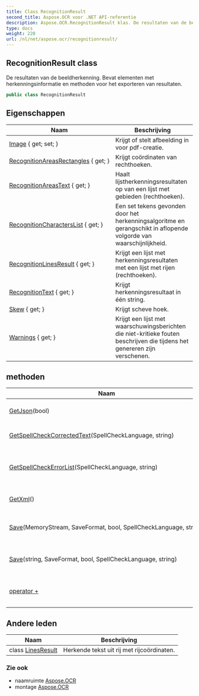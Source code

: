 ```yaml
---
title: Class RecognitionResult
second_title: Aspose.OCR voor .NET API-referentie
description: Aspose.OCR.RecognitionResult klas. De resultaten van de beeldherkenning. Bevat elementen met herkenningsinformatie en methoden voor het exporteren van resultaten.
type: docs
weight: 220
url: /nl/net/aspose.ocr/recognitionresult/
---
```

## RecognitionResult class

De resultaten van de beeldherkenning. Bevat elementen met herkenningsinformatie en methoden voor het exporteren van resultaten.

```csharp
public class RecognitionResult
```

## Eigenschappen

| Naam | Beschrijving |
| --- | --- |
| [Image](../../aspose.ocr/recognitionresult/image/) { get; set; } | Krijgt of stelt afbeelding in voor pdf-creatie. |
| [RecognitionAreasRectangles](../../aspose.ocr/recognitionresult/recognitionareasrectangles/) { get; } | Krijgt coördinaten van rechthoeken. |
| [RecognitionAreasText](../../aspose.ocr/recognitionresult/recognitionareastext/) { get; } | Haalt lijstherkenningsresultaten op van een lijst met gebieden (rechthoeken). |
| [RecognitionCharactersList](../../aspose.ocr/recognitionresult/recognitioncharacterslist/) { get; } | Een set tekens gevonden door het herkenningsalgoritme en gerangschikt in aflopende volgorde van waarschijnlijkheid. |
| [RecognitionLinesResult](../../aspose.ocr/recognitionresult/recognitionlinesresult/) { get; } | Krijgt een lijst met herkenningsresultaten met een lijst met rijen (rechthoeken). |
| [RecognitionText](../../aspose.ocr/recognitionresult/recognitiontext/) { get; } | Krijgt herkenningsresultaat in één string. |
| [Skew](../../aspose.ocr/recognitionresult/skew/) { get; } | Krijgt scheve hoek. |
| [Warnings](../../aspose.ocr/recognitionresult/warnings/) { get; } | Krijgt een lijst met waarschuwingsberichten die niet-kritieke fouten beschrijven die tijdens het genereren zijn verschenen. |

## methoden

| Naam | Beschrijving |
| --- | --- |
| [GetJson](../../aspose.ocr/recognitionresult/getjson/)(bool) | Vorm JSON-tekenreeks met herkenningsresultaten. |
| [GetSpellCheckCorrectedText](../../aspose.ocr/recognitionresult/getspellcheckcorrectedtext/)(SpellCheckLanguage, string) | Corrigeert tekst (vervangt verkeerd gespelde woorden). |
| [GetSpellCheckErrorList](../../aspose.ocr/recognitionresult/getspellcheckerrorlist/)(SpellCheckLanguage, string) | Zoek de verkeerd gespelde woorden met voorgestelde spelling voor een bepaalde invoertekst. |
| [GetXml](../../aspose.ocr/recognitionresult/getxml/)() | Formulier XML-string met herkenningsresultaten. |
| [Save](../../aspose.ocr/recognitionresult/save/#save)(MemoryStream, SaveFormat, bool, SpellCheckLanguage, string) | Slaat het document op als platte tekst, PDF of Microsoft Word-document. |
| [Save](../../aspose.ocr/recognitionresult/save/#save_1)(string, SaveFormat, bool, SpellCheckLanguage, string) | Slaat het document op als platte tekst, PDF of Microsoft Word-document. |
| [operator +](../../aspose.ocr/recognitionresult/op_addition/) | Om het volledige resultaat van herkende fragmenten (lijnen) te voltooien. |

## Andere leden

| Naam | Beschrijving |
| --- | --- |
| class [LinesResult](recognitionresult.linesresult/) | Herkende tekst uit rij met rijcoördinaten. |

### Zie ook

* naamruimte [Aspose.OCR](../../aspose.ocr/)
* montage [Aspose.OCR](../../)


